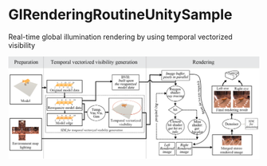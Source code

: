 # GIRenderingRoutineUnitySample
 Real-time global illumination rendering by using temporal vectorized visibility

 
![image](https://github.com/qkyo/GIRenderingRoutineUnitySample/blob/main/Readme/manual_flowchart_ad.png)
    
